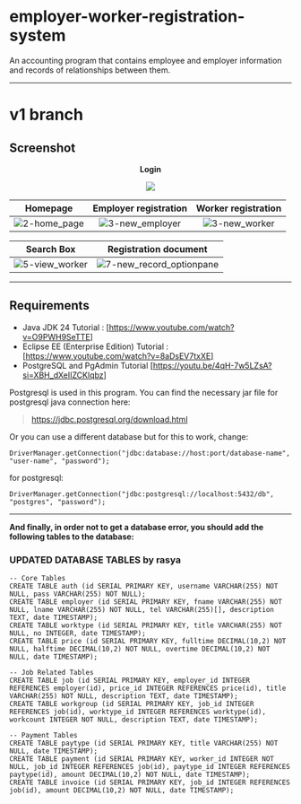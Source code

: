 # employer-worker-registration-system
An accounting program that contains employee and employer information and records of relationships between them.

---

# v1 branch
## Screenshot
<p align="center"><strong>Login</strong></p>
<p align="center"><img src="https://user-images.githubusercontent.com/71611710/157845415-c8f293df-5e1a-4ac5-a066-1971ee3ab6ae.png"></p>

| **Homepage**            | **Employer registration**|  **Worker registration**
:------------------------:|:------------------------:|:-------------------------:
![2-home_page](https://user-images.githubusercontent.com/71611710/157845986-0b99502d-ec6a-411c-999c-d37859dcf47e.png) | ![3-new_employer](https://user-images.githubusercontent.com/71611710/157849241-2a4ea23f-f195-4152-ab57-b2da20a1ea87.png)  |  ![3-new_worker](https://user-images.githubusercontent.com/71611710/157849850-5c6cfda1-05cd-4164-8287-474496cd189e.png)

| **Search Box**  | **Registration document**
:----------------:|:-------------------------:
![5-view_worker](https://user-images.githubusercontent.com/71611710/157850829-c03944a1-bd1b-41d6-875b-61f8d8ce4d62.png) | ![7-new_record_optionpane](https://user-images.githubusercontent.com/71611710/158039292-30c103d1-bdaa-4f3f-bd36-342815fd6efd.png)

---

## Requirements
* Java JDK 24 Tutorial : [https://www.youtube.com/watch?v=O9PWH9SeTTE]
* Eclipse EE (Enterprise Edition) Tutorial : [https://www.youtube.com/watch?v=8aDsEV7txXE]
* PostgreSQL and PgAdmin Tutorial [https://youtu.be/4qH-7w5LZsA?si=XBH_dXeIIZCKlqbz]


Postgresql is used in this program. You can find the necessary jar file for postgresql java connection here:

> https://jdbc.postgresql.org/download.html

Or you can use a different database but for this to work, change:
```
DriverManager.getConnection("jdbc:database://host:port/database-name", "user-name", "password");
```
for postgresql:
```
DriverManager.getConnection("jdbc:postgresql://localhost:5432/db", "postgres", "password");
```
---

**And finally, in order not to get a database error, you should add the following tables to the database:**
### UPDATED DATABASE TABLES by rasya
```
-- Core Tables
CREATE TABLE auth (id SERIAL PRIMARY KEY, username VARCHAR(255) NOT NULL, pass VARCHAR(255) NOT NULL);
CREATE TABLE employer (id SERIAL PRIMARY KEY, fname VARCHAR(255) NOT NULL, lname VARCHAR(255) NOT NULL, tel VARCHAR(255)[], description TEXT, date TIMESTAMP);
CREATE TABLE worktype (id SERIAL PRIMARY KEY, title VARCHAR(255) NOT NULL, no INTEGER, date TIMESTAMP);
CREATE TABLE price (id SERIAL PRIMARY KEY, fulltime DECIMAL(10,2) NOT NULL, halftime DECIMAL(10,2) NOT NULL, overtime DECIMAL(10,2) NOT NULL, date TIMESTAMP);

-- Job Related Tables
CREATE TABLE job (id SERIAL PRIMARY KEY, employer_id INTEGER REFERENCES employer(id), price_id INTEGER REFERENCES price(id), title VARCHAR(255) NOT NULL, description TEXT, date TIMESTAMP);
CREATE TABLE workgroup (id SERIAL PRIMARY KEY, job_id INTEGER REFERENCES job(id), worktype_id INTEGER REFERENCES worktype(id), workcount INTEGER NOT NULL, description TEXT, date TIMESTAMP);

-- Payment Tables
CREATE TABLE paytype (id SERIAL PRIMARY KEY, title VARCHAR(255) NOT NULL, date TIMESTAMP);
CREATE TABLE payment (id SERIAL PRIMARY KEY, worker_id INTEGER NOT NULL, job_id INTEGER REFERENCES job(id), paytype_id INTEGER REFERENCES paytype(id), amount DECIMAL(10,2) NOT NULL, date TIMESTAMP);
CREATE TABLE invoice (id SERIAL PRIMARY KEY, job_id INTEGER REFERENCES job(id), amount DECIMAL(10,2) NOT NULL, date TIMESTAMP);
```
